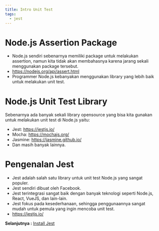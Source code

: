 ```yaml
---
title: Intro Unit Test
tags:
  - jest
---
```


# Node.js Assertion Package

- Node.js sendiri sebenarnya memiliki package untuk melakukan assertion, namun kita tidak akan membahasnya karena jarang sekali menggunakan package tersebut.
- https://nodejs.org/api/assert.html
- Programmer Node.js kebanyakan menggunakan library yang lebih baik untuk melakukan unit test.

# Node.js Unit Test Library

Sebenarnya ada banyak sekali library opensource yang bisa kita gunakan untuk melakukan unit test di Node.js yaitu:

- Jest: https://jestjs.io/
- Mocha: https://mochajs.org/
- Jasmine: https://jasmine.github.io/
- Dan masih banyak lainnya.

# Pengenalan Jest

- Jest adalah salah satu library untuk unit test Node.js yang sangat populer.
- Jest sendiri dibuat oleh Facebook.
- Jest terintegrasi sangat baik dengan banyak teknologi seperti Node.js, React, VueJS, dan lain-lain.
- Jest fokus pada kesederhanaan, sehingga penggunaannya sangat mudah untuk pemula yang ingin mencoba unit test.
- https://jestjs.io/

**Selanjutnya :** [Install Jest](install.md)